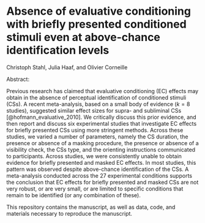 # Absence of evaluative conditioning with briefly presented conditioned stimuli even at above-chance identification levels

Christoph Stahl, Julia Haaf, and Olivier Corneille

Abstract:

  Previous research has claimed that evaluative conditioning (EC) effects
  may obtain in the absence of perceptual identification of conditioned stimuli (CSs).
  A recent meta-analysis, based on a small body of evidence ($k = 8$ studies), suggested
  similar effect sizes for supra- and subliminal CSs [@hofmann_evaluative_2010]. We
  critically discuss this prior evidence, and then report and discuss six experimental
  studies that investigate EC effects for briefly presented CSs using more stringent
  methods. Across these studies, we varied a number of parameters, namely the CS duration,
  the presence or absence of a masking procedure, the presence or absence of a visibility
  check, the CSs type, and the orienting instructions communicated to participants.
  Across studies, we were consistently unable to obtain evidence for briefly presented
  and masked EC effects. In most studies, this pattern was observed despite above-chance
  identification of the CSs. A meta-analysis conducted across the 27 experimental
  conditions supports the conclusion that EC effects for briefly presented and masked
  CSs are not very robust, or are very small, or are limited to specific conditions
  that remain to be identified (or any combination of these).

This repository contains the manuscript, as well as data, code, and materials necessary to reproduce the manuscript.
